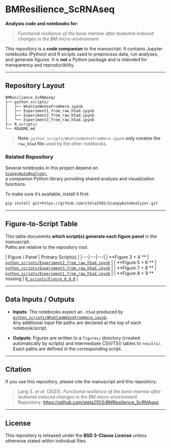 # BMResilience_ScRNAseq

**Analysis code and notebooks for:**  
> *Functional resilience of the bone marrow after leukemia induced changes in the BM micro-environment*  

This repository is a **code companion** to the manuscript. It contains Jupyter notebooks (Python)
and R scripts used to preprocess data, run analyses, and generate figures. It is **not** a Python
package and is intended for transparency and reproducibility.

---

## Repository Layout

```
BMResilience_ScRNAseq/
├── python_scripts/
│   ├── WhatCanWeUseFromHere.ipynb
│   ├── Experiment1_from_raw_h5ad.ipynb
│   ├── Experiment2_from_raw_h5ad.ipynb
│   └── Experiment3_from_raw_h5ad.ipynb
├── R_scripts/
└── README.md
```

> **Note**: `python_scripts/WhatCanWeUseFromHere.ipynb` **only creates the `raw_h5ad` file** used by the other notebooks.

### Related Repository

Several notebooks in this project depend on  
[`ScanpyAutoAnalyzer`](https://github.com/stela2502/ScanpyAutoAnalyzer),  
a companion Python library providing shared analysis and visualization functions.

To make sure it’s available, install it first:

```bash
pip install git+https://github.com/stela2502/ScanpyAutoAnalyzer.git
```

---

## Figure-to-Script Table

This table documents **which script(s) generate each figure panel** in the manuscript.  
Paths are relative to the repository root.

| Figure / Panel | Primary Script(s) |
|---|---|---|
| **Figure 3 + 4 ** | [`python_scripts/Experiment2_from_raw_h5ad.ipynb`](python_scripts/Experiment1_from_raw_h5ad.ipynb) | 
| **Figure 5 + 6 ** | [`python_scripts/Experiment3_from_raw_h5ad.ipynb`](python_scripts/Experiment2_from_raw_h5ad.ipynb) | 
| **Figure 7 + 8 ** | [`python_scripts/Experiment1_from_raw_h5ad.ipynb`](python_scripts/Experiment1_from_raw_h5ad.ipynb) | 
| **Figure 8 + 9 ** missing | [`R_scripts/Figure_8_9.R`](R_scripts/Figure_8_9.R) | 

---

## Data Inputs / Outputs

- **Inputs**: The notebooks expect an `.h5ad` produced by
  [`python_scripts/WhatCanWeUseFromHere.ipynb`](python_scripts/WhatCanWeUseFromHere.ipynb).  
  Any additional input file paths are declared at the top of each notebook/script.

- **Outputs**: Figures are written to a `figures/` directory (created automatically by scripts) and
  intermediate CSV/TSV tables to `results/`. Exact paths are defined in the corresponding script.

---


## Citation

If you use this repository, please cite the manuscript and this repository:

> Lang S. *et al.* (2025). *Functional resilience of the bone marrow after leukemia induced changes in the BM micro-environment.*  
> Repository: https://github.com/stela2502/BMResilience_ScRNAseq

---

## License

This repository is released under the **BSD 3-Clause License** unless otherwise stated within individual files.

